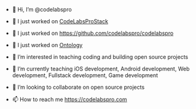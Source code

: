 - 👋 Hi, I’m @codelabspro

- 🔭 I just worked on [CodeLabsProStack](https://github.com/codelabspro/CodeLabsProStack)
- 🔭 I just worked on https://github.com/codelabspro/codelabspro
- 🔭 I just worked on [Ontology](https://github.com/codelabspro/ontology)
- 👀 I’m interested in teaching coding and building open source projects
- 🌱 I’m currently teaching iOS development, Android development, Web development, Fullstack development, Game development
- 💞️ I’m looking to collaborate on open source projects
- 📫 How to reach me https://codelabspro.com

